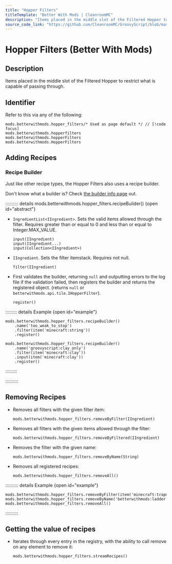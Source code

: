 ```yaml
---
title: "Hopper Filters"
titleTemplate: "Better With Mods | CleanroomMC"
description: "Items placed in the middle slot of the Filtered Hopper to restrict what is capable of passing through."
source_code_link: "https://github.com/CleanroomMC/GroovyScript/blob/master/src/main/java/com/cleanroommc/groovyscript/compat/mods/betterwithmods/HopperFilters.java"
---
```


# Hopper Filters (Better With Mods)

## Description

Items placed in the middle slot of the Filtered Hopper to restrict what is capable of passing through.

## Identifier

Refer to this via any of the following:

```groovy:no-line-numbers {1}
mods.betterwithmods.hopper_filters/* Used as page default */ // [!code focus]
mods.betterwithmods.hopperfilters
mods.betterwithmods.hopperFilters
mods.betterwithmods.HopperFilters
```


## Adding Recipes

### Recipe Builder

Just like other recipe types, the Hopper Filters also uses a recipe builder.

Don't know what a builder is? Check [the builder info page](../../introduction/builder.md) out.

:::::::::: details mods.betterwithmods.hopper_filters.recipeBuilder() {open id="abstract"}
- `IngredientList<IIngredient>`. Sets the valid items allowed through the filter. Requires greater than or equal to 0 and less than or equal to Integer.MAX_VALUE.

    ```groovy:no-line-numbers
    input(IIngredient)
    input(IIngredient...)
    input(Collection<IIngredient>)
    ```

- `IIngredient`. Sets the filter itemstack. Requires not null.

    ```groovy:no-line-numbers
    filter(IIngredient)
    ```

- First validates the builder, returning `null` and outputting errors to the log file if the validation failed, then registers the builder and returns the registered object. (returns `null` or `betterwithmods.api.tile.IHopperFilter`).

    ```groovy:no-line-numbers
    register()
    ```

::::::::: details Example {open id="example"}
```groovy:no-line-numbers
mods.betterwithmods.hopper_filters.recipeBuilder()
    .name('too_weak_to_stop')
    .filter(item('minecraft:string'))
    .register()

mods.betterwithmods.hopper_filters.recipeBuilder()
    .name('groovyscript:clay_only')
    .filter(item('minecraft:clay'))
    .input(item('minecraft:clay'))
    .register()
```

:::::::::

::::::::::

## Removing Recipes

- Removes all filters with the given filter item:

    ```groovy:no-line-numbers
    mods.betterwithmods.hopper_filters.removeByFilter(IIngredient)
    ```

- Removes all filters with the given items allowed through the filter:

    ```groovy:no-line-numbers
    mods.betterwithmods.hopper_filters.removeByFiltered(IIngredient)
    ```

- Removes the filter with the given name:

    ```groovy:no-line-numbers
    mods.betterwithmods.hopper_filters.removeByName(String)
    ```

- Removes all registered recipes:

    ```groovy:no-line-numbers
    mods.betterwithmods.hopper_filters.removeAll()
    ```

:::::::::: details Example {open id="example"}
```groovy:no-line-numbers
mods.betterwithmods.hopper_filters.removeByFilter(item('minecraft:trapdoor'))
mods.betterwithmods.hopper_filters.removeByName('betterwithmods:ladder')
mods.betterwithmods.hopper_filters.removeAll()
```

::::::::::

## Getting the value of recipes

- Iterates through every entry in the registry, with the ability to call remove on any element to remove it:

    ```groovy:no-line-numbers
    mods.betterwithmods.hopper_filters.streamRecipes()
    ```
